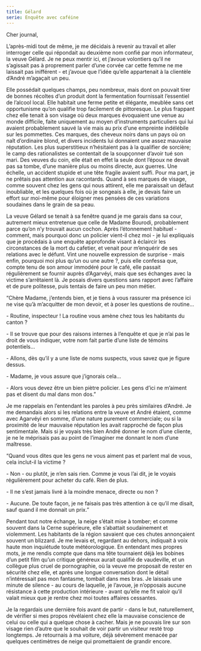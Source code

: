 ```yaml
---
title: Gélard
serie: Enquête avec caféine
---
```

Cher journal,


L’après-midi tout de même, je me décidais à revenir au travail et aller
interroger celle qui répondait au deuxième nom confié par mon informateur, la
veuve Gélard. Je ne peux mentir ici, et j’avoue volontiers qu’il ne s’agissait
pas à proprement parler d’une corvée car cette femme ne me laissait pas
inifférent - et j’avoue que l’idée qu’elle appartenait à la clientèle d’André
m’agaçait un peu.

Elle possédait quelques champs, peu nombreux, mais dont on pouvait tirer de
bonnes récoltes d’un produit dont la fermentation fournissait l’essentiel de
l’alcool local. Elle habitait une ferme petite et élégante, meublée sans cet
opportunisme qu’on qualifie trop facilement de pittoresque. Le plus frappant
chez elle tenait à son visage où deux marques évoquaient une venue au monde
difficile, faite uniquement au moyen d’instruments particuliers qui lui avaient
probablement sauvé la vie mais au prix d’une empreinte indélébile sur les
pommettes. Ces marques, des cheveux noirs dans un pays où on naît d’ordinaire
blond, et divers incidents lui donnaient une assez mauvaise réputation. Les
plus superstitieux n’hésitaient pas à la qualifier de sorcière; le camp des
rationalistes se contentait de la soupçonner d’avoir tué son mari. Des veuves
du coin, elle était en effet la seule dont l’époux ne devait pas sa tombe,
d’une manière plus ou moins directe, aux guerres. Une échelle, un accident
stupide et une tête fragile avaient suffi. Pour ma part, je ne prêtais pas
attention aux racontards. Quand à ses marques de visage, comme souvent chez les
gens qui nous attirent, elle me paraissait un défaut inoubliable, et les
quelques fois où je songeais à elle, je devais faire un effort sur moi-même
pour éloigner mes pensées de ces variations soudaines dans le grain de sa peau.

La veuve Gélard se tenait à sa fenêtre quand je me garais dans sa cour,
autrement mieux entretenue que celle de Madame Bourodi, probablement parce
qu’on n’y trouvait aucun cochon. Après l’étonnement habituel - comment, mais
pourquoi donc un policier vient-il chez moi - je lui expliquais que je
procédais à une enquête approfondie visant à éclaircir les circonstances de la
mort du cafetier, et venait pour m’enquérir de ses relations avec le défunt.
Vint une nouvelle expression de surprise - mais enfin, pourquoi moi plus qu’un
ou une autre ?, puis elle confessa que, compte tenu de son amour immodéré pour
le café, elle passait régulièrement se fournir auprès d’Agarvéyi, mais que ses
échanges avec la victime s’arrêtaient là.  Je posais divers questions sans
rapport avec l’affaire et de pure politesse, puis tentais de faire un peu mon
métier.

“Chère Madame, j’entends bien, et je tiens à vous rassurer ma présence ici ne
vise qu’à m’acquitter de mon devoir, et à poser les questions de routine…

\-  Routine, inspecteur ! La routine vous amène chez tous les habitants du
canton ?

\- Il se trouve que pour des raisons internes à l’enquête et que je n’ai pas le
droit de vous indiquer, votre nom fait partie d’une liste de témoins
potentiels…

\- Allons, dès qu’il y a une liste de noms suspects, vous savez que je figure
dessus.

\- Madame, je vous assure que j’ignorais cela…

\- Alors vous devez être un bien piètre policier. Les gens d’ici ne m’aiment
pas et disent du mal dans mon dos.” 

Je me rappelais en l’entendant les paroles à peu près similaires d’André. Je me
demandais alors si les relations entre la veuve et André étaient, comme avec
Agarvéyi en somme, d’une nature purement commerciale; ou si la proximité de
leur mauvaise réputation les avait rapproché de façon plus sentimentale. Mais
si je voyais très bien André donner le nom d’une cliente, je ne le méprisais
pas au point de l’imaginer me donnant le nom d’une maîtresse.

“Quand vous dites que les gens ne vous aiment pas et parlent mal de vous, cela
inclut-il la victime ?

\- Non - ou plutôt, je n’en sais rien. Comme je vous l’ai dit, je le voyais
régulièrement pour acheter du café. Rien de plus.

\- Il ne s’est jamais livré à la moindre menace, directe ou non ?

\- Aucune. De toute façon, je ne faisais pas très attention à ce qu’il me
disait, sauf quand il me donnait un prix.”

Pendant tout notre échange, la neige s’était mise à tomber; et comme souvent
dans la Cerne supérieure, elle s’abattait soudainement et violemment. Les
habitants de la région savaient que ces chutes annonçaient souvent un blizzard.
Je me levais et, regardant au dehors, indiquait à voix haute mon inquiétude
toute météorologique. En entendant mes propres mots, je me rendis compte que
dans ma tête tournaient déjà les bobines d’un petit film qu’un critique
généreux aurait qualifié de vaudeville, et un collègue plus cruel de
pornographie, où la veuve me proposait de rester en sécurité chez elle, et
après une longue conversation dont le détail n’intéressait pas mon fantasme,
tombait dans mes bras. Je laissais une minute de silence - au cours de
laquelle, je l’avoue, je n’opposais aucune résistance à cette production
intérieure - avant qu’elle me fit valoir qu’il valait mieux que je rentre chez
moi toutes affaires cessantes.

Je la regardais une dernière fois avant de partir - dans le but, naturellement,
de vérifier si mes propos révélaient chez elle la mauvaise conscience de celui
ou celle qui a quelque chose à cacher. Mais je ne pouvais lire sur son visage
rien d’autre que le souhait de voir partir un visiteur resté trop longtemps. Je
retournais à ma voiture, déjà sévèrement menacée par quelques centimètres de
neige qui promettaient de grandir encore.
